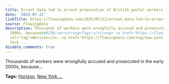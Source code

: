 ```yaml
---
title: Errant data led to errant prosecution of British postal workers
date: '2025-07-22'
linkTitle: https://flowingdata.com/2025/07/22/errant-data-led-to-errant-prosecution-of-british-postal-workers/
source: FlowingData
description: Thousands of workers were wrongfully accused and prosecuted in the early
  2000s, because&#8230;<p><strong>Tags:</strong> <a href="https://flowingdata.com/tag/horizon/"
  rel="tag">Horizon</a>, <a href="https://flowingdata.com/tag/new-york-times/" rel="tag">New
  York ...
disable_comments: true
---
```

Thousands of workers were wrongfully accused and prosecuted in the early 2000s, because&#8230;<p><strong>Tags:</strong> <a href="https://flowingdata.com/tag/horizon/" rel="tag">Horizon</a>, <a href="https://flowingdata.com/tag/new-york-times/" rel="tag">New York ...